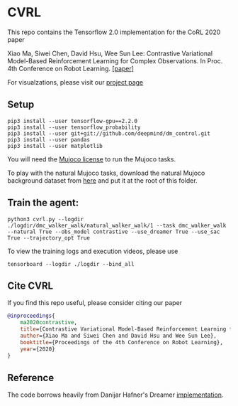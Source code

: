 # CVRL
This repo contains the Tensorflow 2.0 implementation for the CoRL 2020 paper

Xiao Ma, Siwei Chen, David Hsu, Wee Sun Lee: Contrastive Variational Model-Based Reinforcement Learning for Complex Observations. In Proc. 4th Conference on Robot Learning. [[paper]](https://arxiv.org/abs/2008.02430)

For visualzations, please visit our [project page](https://sites.google.com/view/cvrl/home)

## Setup
```
pip3 install --user tensorflow-gpu==2.2.0
pip3 install --user tensorflow_probability
pip3 install --user git+git://github.com/deepmind/dm_control.git
pip3 install --user pandas
pip3 install --user matplotlib
```

You will need the [Mujoco license](https://www.roboti.us/license.html) to run the Mujoco tasks. 

To play with the natural Mujoco tasks, download the natural Mujoco background dataset from [here](https://drive.google.com/drive/folders/1r7i1PYY_Yhfhu7T8hlhi2DJtaeD6lIvp?usp=sharing) and put it at the root of this folder. 


## Train the agent:

```
python3 cvrl.py --logdir ./logdir/dmc_walker_walk/natural_walker_walk/1 --task dmc_walker_walk --natural True --obs_model contrastive --use_dreamer True --use_sac True --trajectory_opt True
```

To view the training logs and execution videos, please use 
```
tensorboard --logdir ./logdir --bind_all
```

## Cite CVRL

If you find this repo useful, please consider citing our paper

```bibtex
@inproceedings{
    ma2020contrastive,
    title={Contrastive Variational Model-Based Reinforcement Learning for Complex Observations},
    author={Xiao Ma and Siwei Chen and David Hsu and Wee Sun Lee},
    booktitle={Proceedings of the 4th Conference on Robot Learning},
    year={2020}
}
```

## Reference
The code borrows heavily from Danijar Hafner's Dreamer [implementation](https://github.com/danijar/dreamer).
